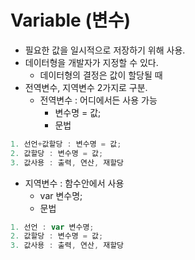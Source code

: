 # **Variable (변수)**

- 필요한 값을 일시적으로 저장하기 위해 사용.
- 데이터형을 개발자가 지정할 수 있다.
    - 데이터형의 결정은 값이 할당될 때
- 전역변수, 지역변수 2가지로 구분.
    - 전역변수 : 어디에서든 사용 가능
        - 변수명 = 값;
        - 문법

```jsx
1. 선언+값할당 : 변수명 = 값;
2. 값할당 : 변수명 = 값;
3. 값사용 : 출력, 연산, 재할당
```

   - 지역변수 : 함수안에서 사용
       - var 변수명;
       - 문법

```jsx
1. 선언 : var 변수명;
2. 값할당 : 변수명 = 값;
3. 값사용 : 출력, 연산, 재할당
```
